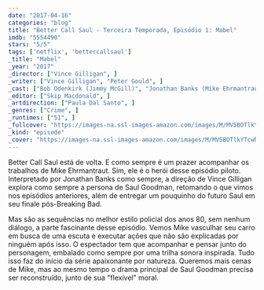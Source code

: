 ```yaml
---
date: "2017-04-16"
categories: "blog"
title: "Better Call Saul - Terceira Temporada, Episódio 1: Mabel"
imdb: "5554490"
stars: "5/5"
tags: ['netflix', 'bettercallsaul']
_title: "Mabel"
_year: "2017"
_director: ["Vince Gilligan", ]
_writer: ["Vince Gilligan", "Peter Gould", ]
_cast: ["Bob Odenkirk (Jimmy McGill)", "Jonathan Banks (Mike Ehrmantraut)", "Rhea Seehorn (Kim Wexler)", "Patrick Fabian (Howard Hamlin)", "Michael Mando (Nacho Varga)", "Michael McKean (Chuck McGill)", "Cara Pifko (Paige Novick)", "Brendan Fehr (Captain Bauer)", "Joe DeRosa (Veterinarian)", ]
_editor: ["Skip Macdonald", ]
_artdirection: ["Paula Dal Santo", ]
_genres: ["Crime", ]
_runtimes: ["51", ]
_fullcover: "https://images-na.ssl-images-amazon.com/images/M/MV5BOTlkYTcwNWEtY2VhYi00OWE0LTgxMWYtYTJkMGVjMDc3OTc3XkEyXkFqcGdeQXVyNjc5Mjg0NjU@.jpg"
_kind: "episode"
_cover: "https://images-na.ssl-images-amazon.com/images/M/MV5BOTlkYTcwNWEtY2VhYi00OWE0LTgxMWYtYTJkMGVjMDc3OTc3XkEyXkFqcGdeQXVyNjc5Mjg0NjU@._V1._SX100_SY67_.jpg"
---
```

Better Call Saul está de volta. E como sempre é um prazer acompanhar os trabalhos de Mike Ehrmantraut. Sim, ele é o herói desse episódio piloto. Interpretado por Jonathan Banks como sempre, a direção de Vince Gilligan explora como sempre a persona de Saul Goodman, retomando o que vimos nos episódios anteriores, além de entregar um pouquinho do futuro Saul em seu finale pós-Breaking Bad.

Mas são as sequências no melhor estilo policial dos anos 80, sem nenhum diálogo, a parte fascinante desse episódio. Vemos Mike vasculhar seu carro em busca de uma escuta e executar ações que não são explicadas por ninguém após isso. O espectador tem que acompanhar e pensar junto do personagem, embalado como sempre por uma trilha sonora inspirada. Tudo isso faz do início da série apaixonante por natureza. Queremos mais cenas de Mike, mas ao mesmo tempo o drama principal de Saul Goodman precisa ser reconstruído, junto de sua "flexível" moral.
